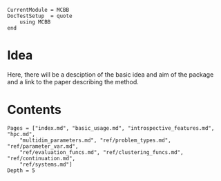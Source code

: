 ```@meta
CurrentModule = MCBB
DocTestSetup  = quote
    using MCBB
end
```
# Idea

Here, there will be a desciption of the basic idea and aim of the package and a link to the paper describing the method.

# Contents

```@contents
Pages = ["index.md", "basic_usage.md", "introspective_features.md", "hpc.md",
    "multidim_parameters.md", "ref/problem_types.md", "ref/parameter_var.md",
    "ref/evaluation_funcs.md", "ref/clustering_funcs.md", "ref/continuation.md",
    "ref/systems.md"]
Depth = 5
```
